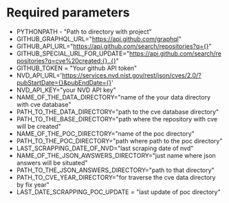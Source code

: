 # Required parameters

- PYTHONPATH - "Path to directory with project"
- GITHUB_GRAPHQL_URL="https://api.github.com/graphql"
- GITHUB_API_URL="https://api.github.com/search/repositories?q={}"
- GITHUB_SPECIAL_URL_FOR_UPDATE="https://api.github.com/search/repositories?q=cve%20created:{}..{}"
- GITHUB_TOKEN = "Your github API token"
- NVD_API_URL='https://services.nvd.nist.gov/rest/json/cves/2.0/?pubStartDate={}&pubEndDate={}'
- NVD_API_KEY="your NVD API key"
- NAME_OF_THE_DATA_DIRECTORY="name of the your data directory with cve database"
- PATH_TO_THE_DATA_DIRECTORY="path to the cve database directory"
- PATH_TO_THE_BASE_DIRECTORY="path where the repository with cve will be created"
- NAME_OF_THE_POC_DIRECTORY="name of the poc directory"
- PATH_TO_THE_POC_DIRECTORY="path where path to the poc directory"
- LAST_SCRAPPING_DATE_OF_NVD="last scraping date of nvd"
- NAME_OF_THE_JSON_AWSWERS_DIRECTORY="just name where json answers will be situated"
- PATH_TO_THE_JSON_ANSWERS_DIRECTORY="path to that directory"
- PATH_TO_CVE_YEAR_DIRECTORY="for traverse the cve data directory by fix year"
- LAST_DATE_SCRAPPING_POC_UPDATE = "last update of poc directory"